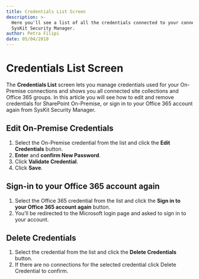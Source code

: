 ```yaml
---
title: Credentials List Screen
description: >-
  Here you'll see a list of all the credentials connected to your connections in
  SysKit Security Manager.
author: Petra Filipi
date: 05/04/2018
---
```


# Credentials List Screen

The **Credentials List** screen lets you manage credentials used for your On-Premise connections and shows you all connected site collections and Office 365 groups. In this article you will see how to edit and remove credentials for SharePoint On-Premise, or sign in to your Office 365 account again from SysKit Security Manager.

## Edit On-Premise Credentials

1. Select the On-Premise credential from the list and click the **Edit Credentials** button.
2. **Enter** and **confirm New Password**.
3. Click **Validate Credential**.
4. Click **Save**.

## Sign-in to your Office 365 account again

1. Select the Office 365 credential from the list and click the **Sign in to your Office 365 account again** button.
2. You’ll be redirected to the Microsoft login page and asked to sign in to your account.

## Delete Credentials

1. Select the credential from the list and click the **Delete Credentials** button.
2. If there are no connections for the selected credential click Delete Credential to confirm.

